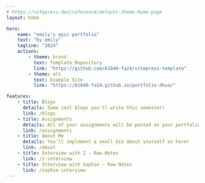 ```yaml
---
# https://vitepress.dev/reference/default-theme-home-page
layout: home

hero:
    name: "emily's epic portfolio"
    text: "by emily"
    tagline: "2024"
    actions:
        - theme: brand
          text: Template Repository
          link: "https://github.com/61040-fa24/vitepress-template"
        - theme: alt
          text: Example Site
          link: "https://61040-fa24.github.io/portfolio-dhua/"

features:
    - title: Blogs
      details: Some cool blogs you'll write this semester!
      link: /blogs
    - title: Assignments
      details: All of your assignments will be posted on your portfolio.
      link: /assignments
    - title: About Me
      details: You'll implement a small bio about yourself on here!
      link: /about
    - title: Interview with Z - Raw Notes
      link: /z-interview
    - title: Interview with Sophie - Raw Notes
      link: /sophie-interview
---
```

